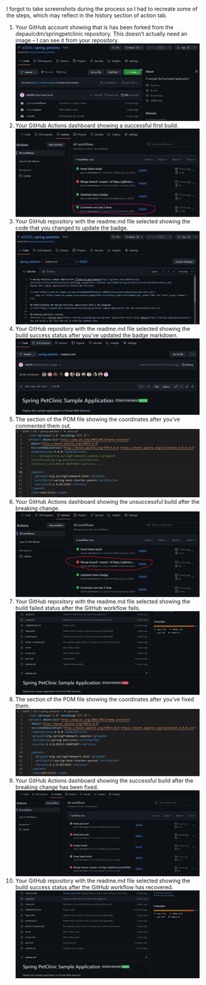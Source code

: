 I forgot to take screenshots during the process so I had to recreate some of the steps, which may reflect in the history section of action tab.
1. Your GitHub account showing that is has been forked from the depaulcdm/springpetclinic repository. This doesn’t actually need an image – I can see it
from your repository.
![Fork sucess](figures/forked_ss1.jpg)
2. Your GitHub Actions dashboard showing a successful first build.
![First build sucess](figures/action_tab_ss2.jpg)
3. Your GitHub repository with the readme.md file selected showing the code that you
changed to update the badge.
![Readme code change](figures/readme_ss3.jpg)
4. Your GitHub repository with the readme.md file selected showing the build success
status after you’ve updated the badge markdown.
![Readme status](figures/readme_ss4.jpg)
5. The section of the POM file showing the coordinates after you’ve commented them
out.
![POM commenting out](figures/pom_ss5.jpg)
6. Your GitHub Actions dashboard showing the unsuccessful build after the breaking
change.
![Failed action tab](figures/broken_build_ss6.jpg)
7. Your GitHub repository with the readme.md file selected showing the build failed
status after the GitHub workflow fails.
![Failed readme](figures/failed_readme_ss7.jpg)
8. The section of the POM file showing the coordinates after you’ve fixed them.
![Fixed POM](figures/pom_fixed_ss8.jpg)
9. Your GitHub Actions dashboard showing the successful build after the breaking
change has been fixed.
![Sucess action](figures/pom_fixed_action_ss9.jpg)
10. Your GitHub repository with the readme.md file selected showing the build success
status after the GitHub workflow has recovered.
![Success readme](figures/build_passed_ss10.jpg)